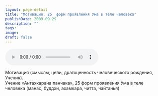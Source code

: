 ```yaml
---
layout: page-detail
title: "Мотивация. 25  форм проявления Ума в теле человека"
publishDate: 2009.09.29
description: ""
tags:
image:
draft: false
---
```


<audio title="2009.09.29 - Мотивация. 25  форм проявления Ума в теле человека.mp3" src="https://filer-api.advayta.org/v1.0/public/files/73980" controls=""></audio>

 Мотивация (смыслы, цели, драгоценность человеческого рождения, Учения).  
 Учение «Антахкарана панчака», 25 форм проявления Ума в теле   
 человека (манас, буддхи, ахамкара, читта, чайтанья)   

  
